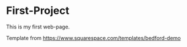 # First-Project

This is my first web-page. 

Template from https://www.squarespace.com/templates/bedford-demo 

